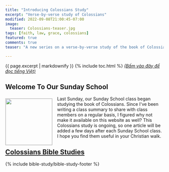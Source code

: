 ```yaml
---
title: "Introducing Colossians Study"
excerpt: "Verse-by-verse study of Colossians"
modified: 2022-09-08T21:00:45-07:00
image:
  teaser: Colossians-teaser.jpg
tags: [faith, law, grace, colossians]
featured: true
comments: true
teaser: "A new series on a verse-by-verse study of the book of Colossians."

---
```

{{ page.excerpt | markdownify }}
{% include toc.html %}
<a href="{{ site.url }}{% post_url articles-viet/2022-09-08-Intro-Colossians-Viet %}"><em>(Bấm vào đây để đọc tiếng Việt)</em></a>

## Welcome To Our Sunday School
<img alt src="{{ site.url }}/assets/images/Colossians-teaser.jpg" style="border: 1px solid #cccccc; margin: 7px 15px 0px 0px; max-width: 100%; height: 148px; padding: 0px; float: left;">

Last Sunday, our Sunday School class began studying the book of Colossians. Since I've been writing a class summary to share with class members on a regular basis, I figured why not make it available on this website as well? This Colossians study is ongoing, so one article will be added a few days after each Sunday School class. I hope you find them useful in your Christian walk.

## <a href="{{ site.url }}/bible-studies/Colossians/"><u>Colossians Bible Studies</u></a>

{% include bible-study/bible-study-footer %}

